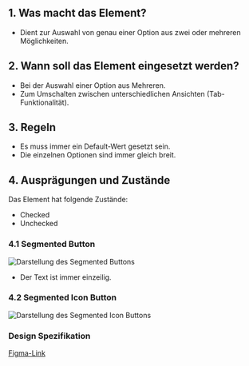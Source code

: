 ## 1. Was macht das Element?
*   Dient zur Auswahl von genau einer Option aus zwei oder mehreren Möglichkeiten.

## 2. Wann soll das Element eingesetzt werden?
*   Bei der Auswahl einer Option aus Mehreren.
*   Zum Umschalten zwischen unterschiedlichen Ansichten (Tab-Funktionalität).

## 3. Regeln
*   Es muss immer ein Default-Wert gesetzt sein.
*   Die einzelnen Optionen sind immer gleich breit.

## 4. Ausprägungen und Zustände

<label class="switch" style="display:none"><input type="checkbox"><span class="slider round"></span></label>


Das Element hat folgende Zustände:
*   Checked
*   Unchecked

### 4.1 Segmented Button
![Darstellung des Segmented Buttons](https://raw.githubusercontent.com/sbb-design-systems/design-system-mobile-documentation/doku-update/documentation/segmented-button/images/ME11_Text.png 'class: image light')

*   Der Text ist immer einzeilig.

### 4.2 Segmented Icon Button
![Darstellung des Segmented Icon Buttons](https://raw.githubusercontent.com/sbb-design-systems/design-system-mobile-documentation/doku-update/documentation/segmented-button/images/ME11_Icon.png 'class: image light')

### Design Spezifikation
[Figma-Link](https://www.figma.com/file/WOtLIam1xwrqcgnAITsEhV/Design-System-Mobile?node-id=12%3A2073)
